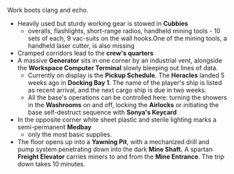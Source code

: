Work boots clang and echo. 

- Heavily used but sturdy working gear is stowed in **Cubbies**
	-  overalls, flashlights, short-range radios, handheld mining tools - 10 sets of each, 9 vac-suits on the wall hooks.One of the mining tools, a handheld laser cutter, is also missing
- Cramped corridors lead to the **crew's quarters**
- A massive **Generator** sits in one corner by an industrial vent, alongside the **Workspace Computer Terminal** slowly bleeping out lines of data.
	- Currently on display is the **Pickup Schedule**. The **Heracles**  landed 5 weeks ago in **Docking Bay 1**. The name of the player's ship is listed as recent arrival, and the next cargo ship is due in two weeks. 
	- All the base's operations can be controlled here: turning the showers in the **Washrooms** on and off, locking the **Airlocks** or initiating the base self-destruct sequence with **Sonya's Keycard**
- In the opposite corner white sheet plastic and sterile lighting marks a semi-permanent **Medbay** 
	- only the most basic supplies. 
- The floor opens up into a **Yawning Pit**, with a mechanized drill and pump system penetrating down into the dark **Mine Shaft.** A spartan **Freight Elevator** carries miners to and from the **Mine Entrance**. The trip down takes 10 minutes.